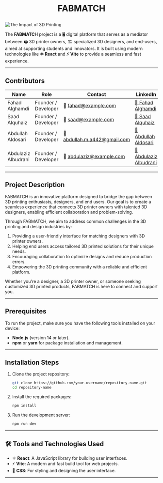 # <p align="center">**FABMATCH**</p>

![The Impact of 3D Printing](./src/assets/The-Impact-of-3D-Printing-on-Manufacturing-and-Design-Industries.gif)

The **FABMATCH** project is a 🖥️ digital platform that serves as a mediator between 🖨️ 3D printer owners, 🏗️ specialized 3D designers, and end-users, aimed at supporting students and innovators. It is built using modern technologies like **⚛️ React** and **⚡ Vite** to provide a seamless and fast experience.

---

## Contributors

| Name                 | Role               | Contact              | LinkedIn                             |
|----------------------|--------------------|----------------------|--------------------------------------|
| Fahad Alghamdi       | Founder / Developer | 📧 fahad@example.com    | [🔗 Fahad Alghamdi](https://linkedin.com/in/fahad-alghamdi) |
| Saad Alquhaiz        | Founder / Developer  | 📧 saad@example.com     | [🔗 Saad Alquhaiz](https://linkedin.com/in/saad-alquhaiz)   |
| Abdullah Aldosari    | Founder / Developer | 📧 abdullah.m.a442@gmail.com | [🔗 Abdullah Aldosari](https://www.linkedin.com/in/abdullah-al-dossary-679a07259/) |
| Abdulaziz Albudrani  | Founder / Developer  | 📧 abdulaziz@example.com | [🔗 Abdulaziz Albudrani](https://linkedin.com/in/abdulaziz-albudrani) |

---

## Project Description

FABMATCH is an innovative platform designed to bridge the gap between 3D printing enthusiasts, designers, and end users. Our goal is to create a seamless experience that connects 3D printer owners with talented 3D designers, enabling efficient collaboration and problem-solving.

Through FABMATCH, we aim to address common challenges in the 3D printing and design industries by:
1. Providing a user-friendly interface for matching designers with 3D printer owners.
2. Helping end users access tailored 3D printed solutions for their unique needs.
3. Encouraging collaboration to optimize designs and reduce production errors.
4. Empowering the 3D printing community with a reliable and efficient platform.

Whether you're a designer, a 3D printer owner, or someone seeking customized 3D printed products, FABMATCH is here to connect and support you.

---

## Prerequisites

To run the project, make sure you have the following tools installed on your device:

- **Node.js** (version 14 or later).
- **npm** or **yarn** for package installation and management.

---

## Installation Steps

1. Clone the project repository:
   ```bash
   git clone https://github.com/your-username/repository-name.git
   cd repository-name
   ```

2. Install the required packages:
   ```bash
   npm install
   ```

3. Run the development server:
   ```bash
   npm run dev
   ```

---

## 🛠️ Tools and Technologies Used

- ⚛️ **React**: A JavaScript library for building user interfaces.
- ⚡ **Vite**: A modern and fast build tool for web projects.
- 🎨 **CSS**: For styling and designing the user interface.

---

